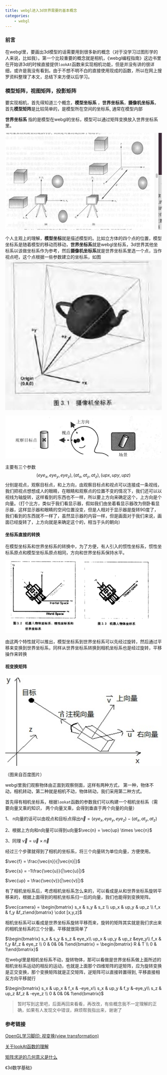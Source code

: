```yaml
---
title: webgl进入3d世界需要的基本概念
categories:
    - webgl
---
```



### 前言

在webgl里，要画出3d模型的话需要用到很多新的概念（对于没学习过图形学的人来说，比如我）。第一个比较重要的概念就是相机，《webgl编程指南》这边书里在开始讲3d的时候直接提供`lookAt`函数来实现相机功能，但是并没有讲的很详细，或许是我没有看到。由于不想不明不白的直接使用现成的函数，所以在网上搜罗资料整理了本文，总结下来方便以后学习。
### 模型矩阵，视图矩阵，投影矩阵
要实现相机，首先得知道三个概念，**模型坐标系** ，**世界坐标系**，**摄像机坐标系**， 首先**模型矩阵**是比较简单的，是模型所在空间的坐标系, 通常在模型内部

**世界坐标系** 指的是模型在webgl的坐标，模型可以通过矩阵变换放入世界坐标系里。

![image-20210204180010889](./images/image-20210204180010889.png)

个人主观上的理解，**模型坐标**就是描述模型的。比如立方体的四个点的位置，模型坐标系是随着模型的移动而移动，**世界坐标系**就是webgl坐标系，3d世界其他坐标系以该做坐标系作为参考，然后**摄像机坐标系**就是世界坐标系里选一个点，当作视点吧，这个点根据一些参数建立的坐标系，如图![image-20210203143135424](./images/image-20210203143135424.png)

![image-20210203104320347](./images/image-20210203104320347.png)

主要有三个参数$$(eye_x, eye_y, eye_z),(at_x, at_y, at_z), (upx,upy,upz)$$ 分别是视点，观察目标点，和上方向，由观察目标点和视点可以连接成一条视线，我们把视点想想成人的眼睛，在眼睛和观察点的位置不变的情况下，我们还可以以视线为轴旋转，这样看到的东西也不一样，所以要上方向来确定这个，上方向是个向量。（打个比方，类似于我们看显示器，假如我们由坐着看显示器改为侧卧看显示器，这样显示器和眼睛的空间位置没变，但是人相对于显示器是旋转90度了，我们看到的东西就不一样了，虽然显示器的内容一样，但是画面对于我们来说，画面已经旋转了，上方向就是来确定这个的，相当于头的朝向）

#### 坐标系直接的转换

在模型坐标系和世界坐标系的转换中，为了方便，有人引入的惯性坐标系，惯性坐标系原点和模型坐标系原点相同，方向和世界坐标系保持水平。

![image-20210203143738522](./images/image-20210203143738522.png)

由这两个特性就可以推出，模型坐标系到世界坐标系可以先经过旋转，然后通过平移来变换到世界坐标系，同样从世界坐标系转换到相机坐标系也是经过旋转，平移操作来转换



#### 视变换矩阵

![image-20210208145147712](images/image-20210208145147712.png)

（图来自百度图片）

webgl里我们观察物体由正面到观察侧面，这样有两种方式， 第一种，物体不动，相机转动，第二种就是相机不动，物体转动，我们采用第二种方式。

首先得有相机坐标系，根据`lookat`函数的参数我们可以构建一个相机坐标系（需要向量叉乘的知识， 两个向量叉乘，会得到垂直于两个向量的向量）

1、 n向量的话可以由视点和目标点得出$\vec{n} = (eye_x, eye_y, eye_z) - (at_x, at_y, at_z)$

2、根据上方向和n向量可以得到u向量$\vec{n} = \vec{up} \times \vec{n}$

3、同理 $\vec{v} = \vec{u} \times \vec{n}$

经过三个步骤就得到了相机的坐标系，将三个向量转为单位向量，方便使用。

$\vec{f} = \frac{\vec{n}}{|\vec{n}|}$

$\vec{s} = -1\frac{\vec{u}}{|\vec{u}|}$

$\vec{up} = \frac{\vec{v}}{|\vec{v}|}$

有了相机坐标系后，考虑相机坐标系怎么来的，可以看成是从和世界坐标系旋转平移来的，根据上面得到的相机坐标系归一后的向量，我们也能得到变换矩阵。

$\vec{camera} = \begin{bmatrix} s_x & s_y & s_z \\ up_x & up_y & up_z \\ f_x & f_y &f_z\end{bmatrix} \cdot [x,y,z]$

相机坐标系可以看成是世界坐标系旋转平移而来，旋转的矩阵其实就是我们求出来的相机坐标系的三个分量。平移就很简单了

$\begin{bmatrix} s_x & s_y & s_z & eye_x\\ up_x & up_y & up_z &eye_y\\ f_x & f_y &f_z & eye_z \\ 0 & 0& 0& 1\end{bmatrix} = \begin{bmatrix} R & T \\ 0 & 1\end{bmatrix}$



在webgl里是相机坐标系不动，旋转物体，那可以看做是世界坐标系做上面所述的相机坐标系运动的相反的运动，也就是上面那个四维矩阵的逆矩阵，应为旋转变换是正交变换，那个变换矩阵就是正交矩阵，逆矩阵可以直接转置得到, 平移直接相反方向平移就行

$\begin{bmatrix} s_x & up_x & f_x & -eye_x\\ s_x & up_y & f_y &-eye_y\\ s_z & up_z &f_z & -eye_z \\ 0 & 0& 0& 1\end{bmatrix}$



> 暂时写到这里吧，后面再回来看看，再改改，有些概念我不一定理解的正确，如果有人发现文中错误，麻烦帮我指出来，谢谢了

### 参考链接

[OpenGL学习脚印: 视变换(view transformation)](https://blog.csdn.net/wangdingqiaoit/article/details/51570001)

[关于lookAt函数的理解](http://www.360doc.com/content/14/1028/10/19175681_420515511.shtml)

[矩阵求逆的几何意义是什么](https://www.zhihu.com/question/33258489)

《3d数学基础》

